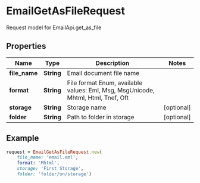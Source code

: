 # EmailGetAsFileRequest

Request model for EmailApi.get_as_file

## Properties

Name | Type | Description | Notes
---- | ---- | ----------- | -----
**file_name** |**String** |Email document file name |
**format** |**String** |File format Enum, available values: Eml, Msg, MsgUnicode, Mhtml, Html, Tnef, Oft |
**storage** |**String** |Storage name |[optional] 
**folder** |**String** |Path to folder in storage |[optional] 

## Example
```ruby
request = EmailGetAsFileRequest.new(
    file_name: 'email.eml',
    format: 'Mhtml',
    storage: 'First Storage',
    folder: 'folder/on/storage')
```
